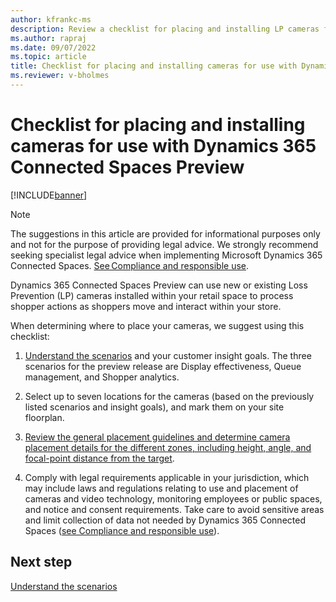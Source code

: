 ```yaml
---
author: kfrankc-ms
description: Review a checklist for placing and installing LP cameras for use with Dynamics 365 Connected Spaces Preview.
ms.author: rapraj
ms.date: 09/07/2022
ms.topic: article
title: Checklist for placing and installing cameras for use with Dynamics 365 Connected Spaces Preview
ms.reviewer: v-bholmes
---
```


# Checklist for placing and installing cameras for use with Dynamics 365 Connected Spaces Preview

[!INCLUDE[banner](includes/banner.md)]

> [!NOTE]
> The suggestions in this article are provided for informational purposes only and not for the purpose of providing legal advice. We strongly recommend seeking specialist legal advice when implementing Microsoft Dynamics 365 Connected Spaces. [See Compliance and responsible use](compliance.md).

Dynamics 365 Connected Spaces Preview can use new or existing Loss Prevention (LP) cameras installed within your retail space to process shopper actions as shoppers move and interact within your store.

When determining where to place your cameras, we suggest using this checklist:

1. [Understand the scenarios](camera-placement-general.md) and your customer insight goals. The three scenarios for the preview release are Display effectiveness, Queue management, and Shopper analytics.

2. Select up to seven locations for the cameras (based on the previously listed scenarios and insight goals), and mark them on your site floorplan.

3. [Review the general placement guidelines and determine camera placement details for the different zones, including height, angle, and focal-point distance from the target](camera-placement-recommendations.md).

4. Comply with legal requirements applicable in your jurisdiction, which may include laws and regulations relating to use and placement of cameras and video technology, monitoring employees or public spaces, and notice and consent requirements. Take care to avoid sensitive areas and limit collection of data not needed by Dynamics 365 Connected Spaces ([see Compliance and responsible use](compliance.md)).

## Next step

[Understand the scenarios](camera-placement-general.md)

